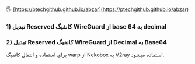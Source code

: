 
🖐 [https://ptechgithub.github.io/abzar](https://ptechgithub.github.io/abzar)
                

### 1) تبدیل Reserved کانفیگ WireGuard از base 64 به decimal
### 2) تبدیل Reserved کانفیگ WireGuard از Decimal به Base64

برای استفاده و انتقال کانفیگ warp از Nekobox به V2ray استفاده میشود.
